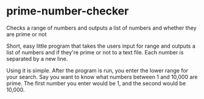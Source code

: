 # prime-number-checker
Checks a range of numbers and outputs a list of numbers and whether they are prime or not

Short, easy little program that takes the users input for range and outputs a list of numbers and if they're prime or not to a text file.
Each number is separated by a new line.

Using it is simple. After the program is run, you enter the lower range for your search. Say you want to know what numbers between 1 and 10,000 are prime. The first number you enter would be 1, and the second would be 10,000. 
